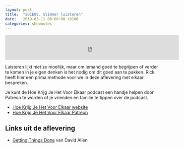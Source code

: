 ```yaml
---
layout: post
title:  "S01E08. Slimmer luisteren"
date:   2019-03-11 08:00:00 +0100
categories: shownotes
---
```


<iframe width="560" height="80" scrolling="no" frameborder="no" src="https://fireside.fm/s/R68v5wVn+hPSYNaqY/iframe"></iframe>

Luisteren lijkt niet zo moeilijk, maar om iemand goed te begrijpen of verder te komen in je eigen denken is het nodig om dit goed aan te pakken. Rick heeft hier een prima methode voor we in deze aflevering met elkaar bespreken.

Je kunt de Hoe Krijg Je Het Voor Elkaar podcast een handje helpen door Patreon te worden of je vrienden en familie te tippen over de podcast.

- [Hoe Krijg Je Het Voor Elkaar website](https://hoekrijgjehetvoorelkaar.nl)
- [Hoe Krijg Je Het Voor Elkaar Patreon](http://patreon.com/reinier)

## Links uit de aflevering

- [Getting Things Done](https://www.goodreads.com/book/show/1633.Getting_Things_Done) van David Allen